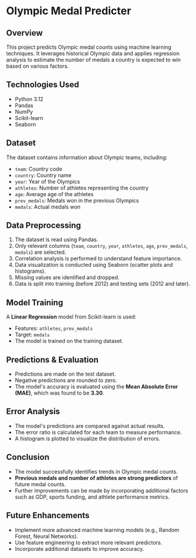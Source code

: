 # Olympic Medal Predicter

## Overview
This project predicts Olympic medal counts using machine learning techniques. It leverages historical Olympic data and applies regression analysis to estimate the number of medals a country is expected to win based on various factors.

## Technologies Used
- Python 3.12
- Pandas
- NumPy
- Scikit-learn
- Seaborn

## Dataset
The dataset contains information about Olympic teams, including:
- `team`: Country code
- `country`: Country name
- `year`: Year of the Olympics
- `athletes`: Number of athletes representing the country
- `age`: Average age of the athletes
- `prev_medals`: Medals won in the previous Olympics
- `medals`: Actual medals won

## Data Preprocessing
1. The dataset is read using Pandas.
2. Only relevant columns (`team`, `country`, `year`, `athletes`, `age`, `prev_medals`, `medals`) are selected.
3. Correlation analysis is performed to understand feature importance.
4. Data visualization is conducted using Seaborn (scatter plots and histograms).
5. Missing values are identified and dropped.
6. Data is split into training (before 2012) and testing sets (2012 and later).

## Model Training
A **Linear Regression** model from Scikit-learn is used:
- Features: `athletes`, `prev_medals`
- Target: `medals`
- The model is trained on the training dataset.

## Predictions & Evaluation
- Predictions are made on the test dataset.
- Negative predictions are rounded to zero.
- The model's accuracy is evaluated using the **Mean Absolute Error (MAE)**, which was found to be **3.30**.

## Error Analysis
- The model's predictions are compared against actual results.
- The error ratio is calculated for each team to measure performance.
- A histogram is plotted to visualize the distribution of errors.

## Conclusion
- The model successfully identifies trends in Olympic medal counts.
- **Previous medals and number of athletes are strong predictors** of future medal counts.
- Further improvements can be made by incorporating additional factors such as GDP, sports funding, and athlete performance metrics.

## Future Enhancements
- Implement more advanced machine learning models (e.g., Random Forest, Neural Networks).
- Use feature engineering to extract more relevant predictors.
- Incorporate additional datasets to improve accuracy.

